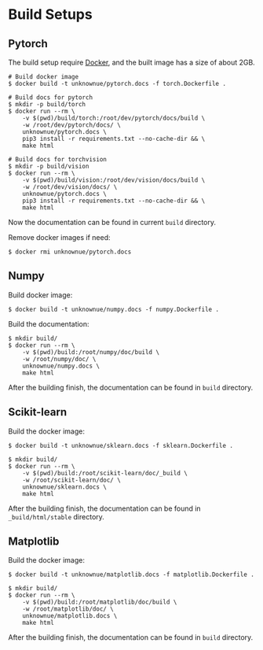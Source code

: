 # Build Setups

## Pytorch

The build setup require [Docker](https://docker.com/), and the built image has a size of about 2GB.

```shell
# Build docker image
$ docker build -t unknownue/pytorch.docs -f torch.Dockerfile .

# Build docs for pytorch
$ mkdir -p build/torch
$ docker run --rm \
    -v $(pwd)/build/torch:/root/dev/pytorch/docs/build \
    -w /root/dev/pytorch/docs/ \
    unknownue/pytorch.docs \
    pip3 install -r requirements.txt --no-cache-dir && \
    make html

# Build docs for torchvision
$ mkdir -p build/vision
$ docker run --rm \
    -v $(pwd)/build/vision:/root/dev/vision/docs/build \
    -w /root/dev/vision/docs/ \
    unknownue/pytorch.docs \
    pip3 install -r requirements.txt --no-cache-dir && \
    make html
```

Now the documentation can be found in current `build` directory.

Remove docker images if need:

```shell
$ docker rmi unknownue/pytorch.docs
```

## Numpy

Build docker image:

```shell
$ docker build -t unknownue/numpy.docs -f numpy.Dockerfile .
```

Build the documentation:

```shell
$ mkdir build/
$ docker run --rm \
    -v $(pwd)/build:/root/numpy/doc/build \
    -w /root/numpy/doc/ \
    unknownue/numpy.docs \
    make html
```

After the building finish, the documentation can be found in `build` directory.


## Scikit-learn

Build the docker image:

```shell
$ docker build -t unknownue/sklearn.docs -f sklearn.Dockerfile .
```

```shell
$ mkdir build/
$ docker run --rm \
    -v $(pwd)/build:/root/scikit-learn/doc/_build \
    -w /root/scikit-learn/doc/ \
    unknownue/sklearn.docs \
    make html
```

After the building finish, the documentation can be found in `_build/html/stable` directory.


## Matplotlib

Build the docker image:

```shell
$ docker build -t unknownue/matplotlib.docs -f matplotlib.Dockerfile .
```

```shell
$ mkdir build/
$ docker run --rm \
    -v $(pwd)/build:/root/matplotlib/doc/build \
    -w /root/matplotlib/doc/ \
    unknownue/matplotlib.docs \
    make html
```

After the building finish, the documentation can be found in `build` directory.

